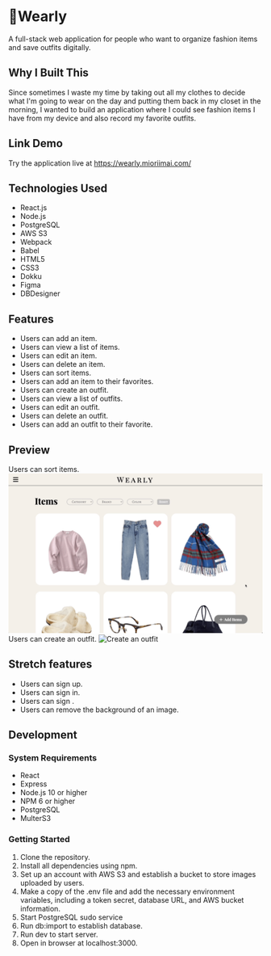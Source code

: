 # 👗Wearly
A full-stack web application for people who want to organize fashion items and save outfits digitally.

## Why I Built This

Since sometimes I waste my time by taking out all my clothes to decide what I'm going to wear on the day and putting them back in my closet in the morning, I wanted to build an application where I could see fashion items I have from my device and also record my favorite outfits.

## Link Demo
Try the application live at https://wearly.mioriimai.com/

## Technologies Used
- React.js
- Node.js
- PostgreSQL
- AWS S3
- Webpack
- Babel
- HTML5
- CSS3
- Dokku
- Figma
- DBDesigner

## Features
- Users can add an item.
- Users can view a list of items.
- Users can edit an item.
- Users can delete an item.
- Users can sort items.
- Users can add an item to their favorites.
- Users can create an outfit.
- Users can view a list of outfits.
- Users can edit an outfit.
- Users can delete an outfit.
- Users can add an outfit to their favorite.

## Preview
Users can sort items.
![Sort items](server/public/images/users-can-sort-items.gif)
Users can create an outfit.
![Create an outfit](server/public/images/user-can-create-an-outfit.gif)


## Stretch features
- Users can sign up.
- Users can sign in.
- Users can sign .
- Users can remove the background of an image.


## Development
### System Requirements
- React
- Express
- Node.js 10 or higher
- NPM 6 or higher
- PostgreSQL
- MulterS3

### Getting Started
1. Clone the repository.
2. Install all dependencies using npm.
3. Set up an account with AWS S3 and establish a bucket to store images uploaded by users.
4. Make a copy of the .env file and add the necessary environment variables, including a token secret, database URL, and AWS bucket information.
6. Start PostgreSQL sudo service
5. Run db:import to establish database.
7. Run dev to start server.
8. Open in browser at localhost:3000.
